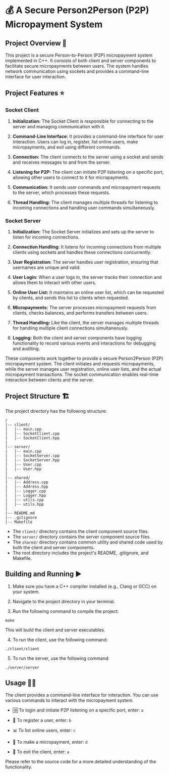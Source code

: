 # 💰 A Secure Person2Person (P2P) Micropayment System

## Project Overview 🚀

This project is a secure Person-to-Person (P2P) micropayment system implemented in C++. It consists of both client and server components to facilitate secure micropayments between users. The system handles network communication using sockets and provides a command-line interface for user interaction.

## Project Features ⭐

### Socket Client

1. **Initialization:** The Socket Client is responsible for connecting to the server and managing communication with it.

2. **Command-Line Interface:** It provides a command-line interface for user interaction. Users can log in, register, list online users, make micropayments, and exit using different commands.

3. **Connection:** The client connects to the server using a socket and sends and receives messages to and from the server.

4. **Listening for P2P:** The client can initiate P2P listening on a specific port, allowing other users to connect to it for micropayments.

5. **Communication:** It sends user commands and micropayment requests to the server, which processes these requests.

6. **Thread Handling:** The client manages multiple threads for listening to incoming connections and handling user commands simultaneously.

### Socket Server

1. **Initialization:** The Socket Server initializes and sets up the server to listen for incoming connections.

2. **Connection Handling:** It listens for incoming connections from multiple clients using sockets and handles these connections concurrently.

3. **User Registration:** The server handles user registration, ensuring that usernames are unique and valid.

4. **User Login:** When a user logs in, the server tracks their connection and allows them to interact with other users.

5. **Online User List:** It maintains an online user list, which can be requested by clients, and sends this list to clients when requested.

6. **Micropayments:** The server processes micropayment requests from clients, checks balances, and performs transfers between users.

7. **Thread Handling:** Like the client, the server manages multiple threads for handling multiple client connections simultaneously.

8. **Logging:** Both the client and server components have logging functionality to record various events and interactions for debugging and auditing.

These components work together to provide a secure Person2Person (P2P) micropayment system. The client initiates and requests micropayments, while the server manages user registration, online user lists, and the actual micropayment transactions. The socket communication enables real-time interaction between clients and the server.

## Project Structure 🏗️

The project directory has the following structure:

```
/
|-- client/
|   |-- main.cpp
|   |-- SocketClient.cpp
|   |-- SocketClient.hpp
|
|-- server/
|   |-- main.cpp
|   |-- SocketServer.cpp
|   |-- SocketServer.hpp
|   |-- User.cpp
|   |-- User.hpp
|
|-- shared/
|   |-- Address.cpp
|   |-- Address.hpp
|   |-- Logger.cpp
|   |-- Logger.hpp
|   |-- utils.cpp
|   |-- utils.hpp
|
|-- README.md
|-- .gitignore
|-- Makefile
```

- The `client/` directory contains the client component source files.
- The `server/` directory contains the server component source files.
- The `shared/` directory contains common utility and shared code used by both the client and server components.
- The root directory includes the project's README, .gitignore, and Makefile.

## Building and Running ▶️

1. Make sure you have a C++ compiler installed (e.g., Clang or GCC) on your system.

2. Navigate to the project directory in your terminal.

3. Run the following command to compile the project:

```shell
make
```

This will build the client and server executables.

4. To run the client, use the following command:

```shell
./client/client
```

5. To run the server, use the following command:

```shell
./server/server
```

## Usage 🧑‍💻

The client provides a command-line interface for interaction. You can use various commands to interact with the micropayment system.

- 🆔 To login and initiate P2P listening on a specific port, enter: `a` 

- 📝 To register a user, enter: `b` 

- 📊 To list online users, enter: `c` 

- 💸 To make a micropayment, enter: `d` 

- 🚪 To exit the client, enter: `a` 

Please refer to the source code for a more detailed understanding of the functionality.